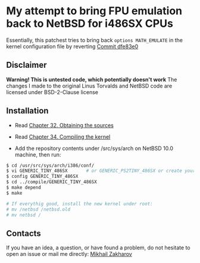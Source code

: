 # My attempt to bring FPU emulation back to NetBSD for i486SX CPUs

Essentially, this patchest tries to bring back `options MATH_EMULATE` in the kernel configuration file by reverting
[Commit dfe83e0](https://github.com/NetBSD/src/commit/dfe83e08ca9688dd195a43113e7bc7c58fcdd14a)

## Disclaimer

**Warning! This is untested code, which potentially doesn't work**
The changes I made to the original Linus Torvalds and NetBSD code are licensed under BSD-2-Clause license

## Installation

* Read [Chapter 32. Obtaining the sources](https://www.netbsd.org/docs/guide/en/chap-fetch.html)
* Read [Chapter 34. Compiling the kernel](https://www.netbsd.org/docs/guide/en/chap-kernel.html)

* Add the repository contents under /src/sys/arch on NetBSD 10.0 machine, then run:

``` sh
$ cd /usr/src/sys/arch/i386/conf/
$ vi GENERIC_TINY_486SX       # or GENERIC_PS2TINY_486SX or create your own kernel configuration with "options MATH_EMULATE"
$ config GENERIC_TINY_486SX
$ cd ../compile/GENERIC_TINY_486SX
$ make depend
$ make

# If everythig good, install the new kernel under root:
# mv /netbsd /netbsd.old
# mv netbsd /
```

## Contacts

If you have an idea, a question, or have found a problem, do not hesitate to open an issue or mail me directly: [Mikhail Zakharov](zmey20000@yahoo.com)
